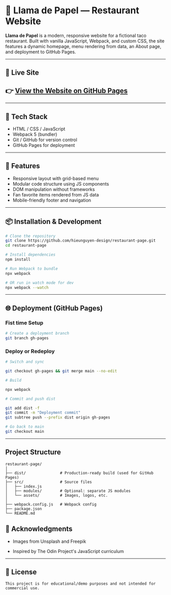 # 🌮 Llama de Papel — Restaurant Website

**Llama de Papel** is a modern, responsive website for a fictional taco restaurant. Built with vanilla JavaScript, Webpack, and custom CSS, the site features a dynamic homepage, menu rendering from data, an About page, and deployment to GitHub Pages.

---

## 🔗 Live Site

## 👉 [View the Website on GitHub Pages](https://hieunguyen-design.github.io/llama-de-papel/)

---

## 🔧 Tech Stack

- HTML / CSS / JavaScript
- Webpack 5 (bundler)
- Git / GitHub for version control
- GitHub Pages for deployment

---

## 🚀 Features

- Responsive layout with grid-based menu
- Modular code structure using JS components
- DOM manipulation without frameworks
- Fan favorite items rendered from JS data
- Mobile-friendly footer and navigation

---

## 📦 Installation & Development

```bash
# Clone the repository
git clone https://github.com/hieunguyen-design/restaurant-page.git
cd restaurant-page

# Install dependencies
npm install

# Run Webpack to bundle
npx webpack

# OR run in watch mode for dev
npx webpack --watch
```

---

## 🌐 Deployment (GitHub Pages)

### Fist time Setup

```bash
# Create a deployment branch
git branch gh-pages
```

### Deploy or Redeploy

```bash
# Switch and sync

git checkout gh-pages && git merge main --no-edit

# Build

npx webpack

# Commit and push dist

git add dist -f
git commit -m "Deployment commit"
git subtree push --prefix dist origin gh-pages

# Go back to main
git checkout main
```

---

## Project Structure

```
restaurant-page/
│
├── dist/               # Production-ready build (used for GitHub Pages)
├── src/                # Source files
│   ├── index.js
│   ├── modules/        # Optional: separate JS modules
│   └── assets/         # Images, logos, etc.
│
├── webpack.config.js   # Webpack config
├── package.json
└── README.md
```

## 🙏 Acknowledgments

- Images from Unsplash and Freepik

- Inspired by The Odin Project's JavaScript curriculum

---

## 📝 License

```vbnet
This project is for educational/demo purposes and not intended for commercial use.
```
